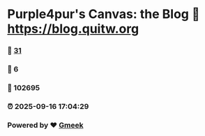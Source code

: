 # Purple4pur's Canvas: the Blog :link: https://blog.quitw.org 
### :page_facing_up: [31](https://blog.quitw.org/tag.html) 
### :speech_balloon: 6 
### :hibiscus: 102695 
### :alarm_clock: 2025-09-16 17:04:29 
### Powered by :heart: [Gmeek](https://github.com/Meekdai/Gmeek)
